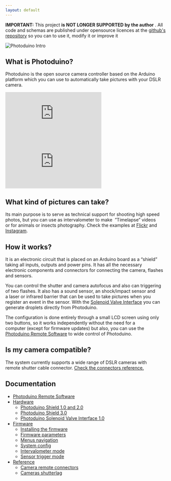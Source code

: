 ```yaml
---
layout: default
---
```


**IMPORTANT:** This project **is NOT LONGER SUPPORTED by the author**  . All code and schemas are published under opensource licences at the [github's repository](https://github.com/kalanda/photoduino) so you can to use it, modify it or improve it

![](assets/images/en-home-intro.jpeg "Photoduino Intro")

## What is Photoduino?

Photoduino is the open source camera controller based on the Arduino platform which you can use to automatically take pictures with your DSLR camera.

<div class="video-container">
<iframe src="https://www.youtube.com/embed/jCdz2PqvwS0" 
frameborder="0" allowfullscreen class="video"></iframe>
</div>

<div class="video-container">
<iframe src="https://www.youtube.com/watch?v=E_mhEKf3QEs" 
frameborder="0" allowfullscreen class="video"></iframe>
</div>

## What kind of pictures can take?

Its main purpose is to serve as technical support for shooting high speed photos, but you can use as intervalometer to make  ”Timelapse” videos or for animals or insects photography. Check the examples at [Flickr](http://www.flickr.com/groups/photoduino/pool/) and [Instagram](https://www.instagram.com/explore/tags/photoduino/).

## How it works?

It is an electronic circuit that is placed on an Arduino board as a “shield” taking all inputs, outputs and power pins. It has all the necessary electronic components and connectors for connecting the camera, flashes and sensors.

You can control the shutter and camera autofocus and also can triggering of two flashes. It also has a sound sensor, an shock/impact sensor and a laser or infrared barrier that can be used to take pictures when you register an event in the sensor. With the [Solenoid Valve Interface](documentation/hardware/photoduino-solenoid-valve-interface-1-0/ "Photoduino Solenoid Valve Interface 1.0") you can generate droplets directly from Photoduino.

The configuration is done entirely through a small LCD screen using only two buttons, so it works independently without the need for a computer (except for firmware updates) but also, you can use the [Photoduino Remote Software](documentation/photoduino-remote-software/ "Photoduino Remote Software") to wide control of Photoduino.

## Is my camera compatible?

The system currently supports a wide range of DSLR cameras with remote shutter cable connector. [Check the connectors reference.](documentation/reference/camera-remote-connectors/ "Camera remote connectors")

## Documentation

* [Photoduino Remote Software](documentation/photoduino-remote-software/)
* [Hardware](documentation/hardware/)
  * [Photoduino Shield 1.0 and 2.0](documentation/hardware/photoduino-shield-1-0-and-2-0/)
  * [Photoduino Shield 3.0](documentation/hardware/photoduino-shield-3-0/)
  * [Photoduino Solenoid Valve Interface 1.0](documentation/hardware/photoduino-solenoid-valve-interface-1-0/)
* [Firmware](documentation/firmware/)
  * [Installing the firmware](documentation/firmware/installing-the-firmware/)
  * [Firmware parameters](documentation/firmware/firmware-parameters/)
  * [Menus navigation](documentation/firmware/menus-navigation/)
  * [System config](documentation/firmware/system-config/)
  * [Intervalometer mode](documentation/firmware/intervalometer-mode/)
  * [Sensor trigger mode](documentation/firmware/sensor-trigger-mode/)
* [Reference](documentation/reference/)
  * [Camera remote connectors](documentation/reference/camera-remote-connectors/)
  * [Cameras shutterlag](documentation/reference/cameras-shutterlag/)
